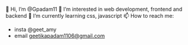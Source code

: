  👋 Hi, I’m @Gpadam11
 👀 I’m interested in web development, frontend and backend
 🌱 I’m currently learning css, javascript
 📫 How to reach me:
 - insta @geet_amy
 - email geetikapadam1106@gmail.com

<!---
Gpadam11/Gpadam11 is a ✨ special ✨ repository because its `README.md` (this file) appears on your GitHub profile.
You can click the Preview link to take a look at your changes.
--->
